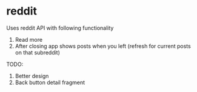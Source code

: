 # reddit

Uses reddit API with following functionality

1. Read more
2. After closing app shows posts when you left (refresh for current posts on that subreddit)

TODO:

1. Better design
2. Back button detail fragment
